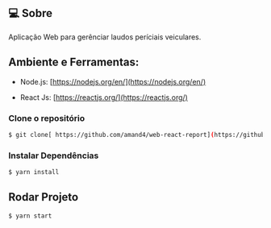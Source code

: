 ## 💻 Sobre

Aplicação Web para gerênciar laudos períciais veiculares.

## Ambiente e Ferramentas:

- Node.js: [https://nodejs.org/en/](https://nodejs.org/en/)

- React Js: [https://reactjs.org/](https://reactjs.org/)

### Clone o repositório

```bash
$ git clone[ https://github.com/amand4/web-react-report](https://github.com/amand4/web-react-report.git) && cd web-react-report
```

### Instalar Dependências

```bash
$ yarn install
```

## Rodar Projeto

```bash
$ yarn start
```
